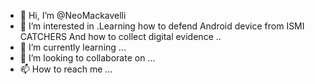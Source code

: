 - 👋 Hi, I’m @NeoMackavelli
- 👀 I’m interested in .Learning how to defend Android
 device from ISMI CATCHERS And how to collect digital evidence
..
- 🌱 I’m currently learning ...
- 💞️ I’m looking to collaborate on ...
- 📫 How to reach me ...

<!---
NeoMackavelli/NeoMackavelli is a ✨ special ✨ repository because its `README.md` (this file) appears on your GitHub profile.
You can click the Preview link to take a look at your changes.
--->
